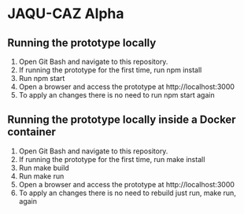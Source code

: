 # JAQU-CAZ Alpha

## Running the prototype locally
1. Open Git Bash and navigate to this repository.
2. If running the prototype for the first time, run npm install
3. Run npm start
5. Open a browser and access the prototype at http://localhost:3000
6. To apply an changes there is no need to run npm start again

## Running the prototype locally inside a Docker container
1. Open Git Bash and navigate to this repository.
2. If running the prototype for the first time, run make install
3. Run make build
4. Run make run
5. Open a browser and access the prototype at http://localhost:3000
6. To apply an changes there is no need to rebuild just run, make run, again
